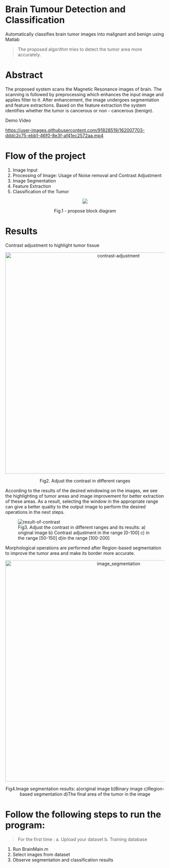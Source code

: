 # Brain Tumour Detection and Classification
Automatically classifies brain tumor images into malignant and benign using Matlab
> The proposed algorithm tries to detect the tumor area more accurately.

# Abstract
The proposed system scans the Magnetic Resonance images of brain. The scanning is followed by preprocessing which enhances the input image and applies filter to it. After enhancement, the image undergoes segmentation and feature extractions. Based on the feature extraction the system identifies whether the tumor is cancerous or non - cancerous (benign).

Demo Video

https://user-images.githubusercontent.com/91828519/162007703-dddc2c75-ebb1-46f0-8e3f-af41ec2572aa.mp4



# Flow of the project
1. Image Input
2. Processing of Image: Usage of Noise removal and Contrast Adjustment
3. Image Segmentation
4. Feature Extraction
5. Classification of the Tumor

<p align = "center">
<img src = "https://user-images.githubusercontent.com/91828519/162007032-8cb3719b-1c06-46a3-8b52-311e10ec4196.png">
</p>
<p align = "center">
Fig.1 - propose block diagram 
</p>


# Results
Contrast adjustment to highlight tumor tissue

<p align = "center">
<img src="https://user-images.githubusercontent.com/91828519/162019373-03b4b0f8-f924-4332-b948-8b3fac5b17aa.png" width="700" alt="contrast-adjustment">
</p>
<p align = "center">
Fig2. Adjust the contrast in different ranges 
</p>


According to the results of the desired windowing on the images, we see the highlighting of tumor areas and image improvement for better extraction of these areas. As a result, selecting the window in the appropriate range can give a better quality to the output image to perform the desired operations in the next steps.


<figure class="image">
  <img src="https://user-images.githubusercontent.com/91828519/162472864-e65faece-7cb5-4350-b28c-652750b7d4e7.png" alt="result-of-contrast">
  <figcaption>Fig3. Adjust the contrast in different ranges and its results: a) original image b) Contrast adjustment in the range [0-100] c) in the range [50-150] d)in the range [100-200]</figcaption>
</figure>

Morphological operations are performed after Region-based segmentation to improve the tumor area and make its border more accurate.

<p align = "center">
<img src="https://user-images.githubusercontent.com/91828519/162473913-437c353f-20a2-4371-9996-ac8609f2d395.png" width="700" alt="image_segmentation">
</p>
<p align = "center">
Fig4.Image segmentation results: a)original image b)Binary image c)Region-based segmentation d)The final area of the tumor in the image
</p>


# Follow the following steps to run the program:
>For the first time :
>a. Upload your dataset
>b. Training database

1. Run BrainMain.m
2. Select images from dataset
3. Observe segmentation and classification results

